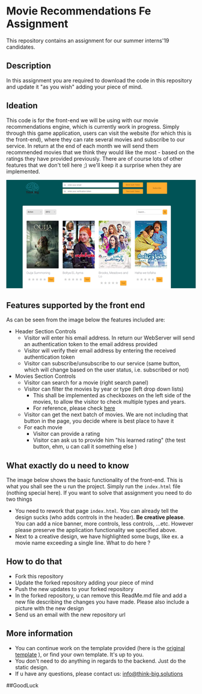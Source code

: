 # Movie Recommendations Fe Assignment
This repository contains an assignment for our summer interns'19 candidates.

## Description 
In this assignment you are required to download the code in this repository 
and update it "as you wish" adding your piece of mind. 

## Ideation 
This code is for the front-end we will be using with our movie recommendations 
engine, which is currently work in progress. Simply through this game application, 
users can visit the website (for which this is the front-end), where they can 
rate several movies and subscribe to our service. In return at the end of each 
month we will send them recommended movies that we think they would like the 
most - based on the ratings they have provided previously. There are of course 
lots of other features that we don't tell here ;) we'll keep it a surprise when 
they are implemented. 

![alt text](img.png)


## Features supported by the front end 
As can be seen from the image below the features included are: 
 - Header Section Controls
   - Visitor will enter his email address. In return our WebServer will send an authentication token to the email address provided
   - Visitor will verify their email address by entering the received authentication token 
   - Visitor can subscribe/unsubscribe to our service (same button, which will change based on the user status, i.e. subscribed or not)
 - Movies Section Controls 
   - Visitor can search for a movie (right search panel)
   - Visitor can filter the movies by year or type (left drop down lists)
     - This shall be implemented as checkboxes on the left side of the movies, to allow the visitor to check multiple types and years. 
     - For reference, please check [here](https://egypt.souq.com/eg-en/mobile/s/?page=1)
   - Visitor can get the next batch of movies. We are not including that button in the page, you decide where is best place to have it 
   - For each movie
     - Visitor can provide a rating 
     - Visitor can ask us to provide him "his learned rating" (the test button, ehm, u can call it something else )

## What exactly do u need to know 
The image below shows the basic functionality of the front-end. This is what you shall see the u run the project. Simply run the ```index.html``` file (nothing special here). 
If you want to solve that assignment you need to do two things 
 - You need to rework that page ```index.html```. You can already tell the design sucks (who adds controls in the header). 
 **Be creative please**. You can add a nice banner, more controls, less controls, ...etc. However please preserve the application functionality we specified above. 
 - Next to a creative design, we have highlighted some bugs, like ex. a movie name exceeding a single line. What to do here ? 

## How to do that
 - Fork this repository
 - Update the forked repository adding your piece of mind 
 - Push the new updates to your forked repository 
 - In the forked repository, u can remove this ReadMe.md file and add a new 
 file describing the changes you have made. Please also include a picture with 
 the new design 
 - Send us an email with the new repository url 
 
## More information 
  - You can continue work on the template provided (here is the [original template](https://www.themezy.com/demos/10-movie-reviews-responsive-template) ), or find your own template. It's up to you.
  - You don't need to do anything in regards to the backend. Just do the static design. 
  - If u have any questions, please contact us: info@think-big.solutions
  

##GoodLuck
